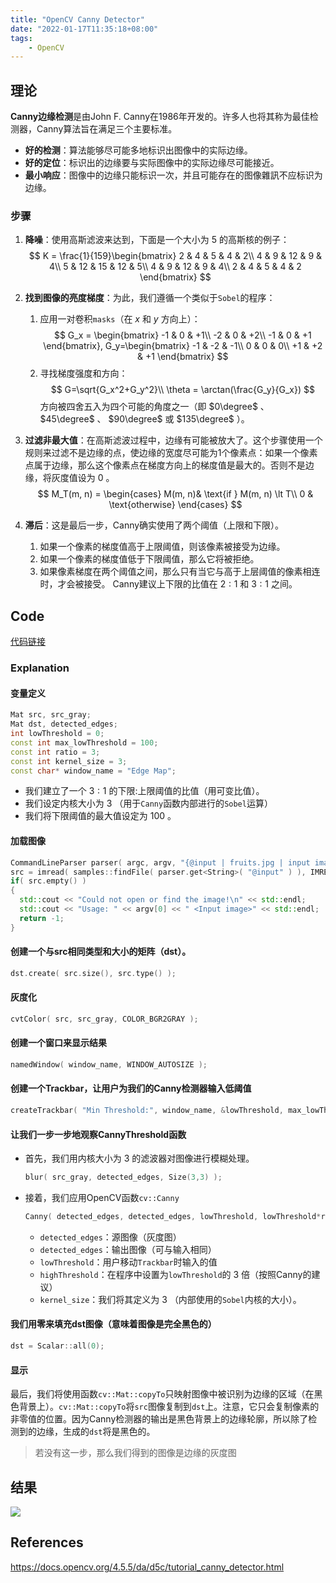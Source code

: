 ```yaml
---
title: "OpenCV Canny Detector"
date: "2022-01-17T11:35:18+08:00"
tags:
    - OpenCV
---
```


## 理论

**Canny边缘检测**是由John F. Canny在1986年开发的。许多人也将其称为最佳检测器，Canny算法旨在满足三个主要标准。

- **好的检测**：算法能够尽可能多地标识出图像中的实际边缘。
- **好的定位**：标识出的边缘要与实际图像中的实际边缘尽可能接近。
- **最小响应**：图像中的边缘只能标识一次，并且可能存在的图像雜訊不应标识为边缘。

### 步骤

1. **降噪**：使用高斯滤波来达到，下面是一个大小为 $5$ 的高斯核的例子：
$$
K = \frac{1}{159}\begin{bmatrix}
2 & 4 & 5 & 4 & 2\\
4 & 9 & 12 & 9 & 4\\
5 & 12 & 15 & 12 & 5\\
4 & 9 & 12 & 9 & 4\\
2 & 4 & 5 & 4 & 2
\end{bmatrix}
$$

2. **找到图像的亮度梯度**：为此，我们遵循一个类似于`Sobel`的程序：
    1. 应用一对卷积`masks`（在 $x$ 和 $y$ 方向上）：
    $$
    G_x = \begin{bmatrix}
    -1 & 0 & +1\\
    -2 & 0 & +2\\
    -1 & 0 & +1
    \end{bmatrix}, G_y=\begin{bmatrix}
    -1 & -2 & -1\\
    0 & 0 & 0\\
    +1 & +2 & +1
    \end{bmatrix}
    $$
    2. 寻找梯度强度和方向：
    $$
    G=\sqrt{G_x^2+G_y^2}\\
    \theta = \arctan(\frac{G_y}{G_x})
    $$
    方向被四舍五入为四个可能的角度之一（即 $0\degree$ 、 $45\degree$  、 $90\degree$ 或 $135\degree$ ）。

3. **过滤非最大值**：在高斯滤波过程中，边缘有可能被放大了。这个步骤使用一个规则来过滤不是边缘的点，使边缘的宽度尽可能为1个像素点：如果一个像素点属于边缘，那么这个像素点在梯度方向上的梯度值是最大的。否则不是边缘，将灰度值设为 $0$ 。
$$
M_T(m, n) = \begin{cases}
M(m, n)& \text{if } M(m, n) \lt T\\
0 & \text{otherwise}
\end{cases}
$$

4. **滞后**：这是最后一步，Canny确实使用了两个阈值（上限和下限）。
    1. 如果一个像素的梯度值高于上限阈值，则该像素被接受为边缘。
    2. 如果一个像素的梯度值低于下限阈值，那么它将被拒绝。
    3. 如果像素梯度在两个阈值之间，那么只有当它与高于上层阈值的像素相连时，才会被接受。
    Canny建议上下限的比值在 $2:1$ 和 $3:1$ 之间。

## Code

[代码链接](https://github.com/fffzlfk/opencv_learning/blob/main/src/transformations/canny.cpp)

### Explanation

#### 变量定义

```cpp
Mat src, src_gray;
Mat dst, detected_edges;
int lowThreshold = 0;
const int max_lowThreshold = 100;
const int ratio = 3;
const int kernel_size = 3;
const char* window_name = "Edge Map";
```

- 我们建立了一个 $3:1$ 的下限:上限阈值的比值（用可变比值）。
- 我们设定内核大小为 $3$ （用于`Canny`函数内部进行的`Sobel`运算）
- 我们将下限阈值的最大值设定为 $100$ 。

#### 加载图像

```cpp
CommandLineParser parser( argc, argv, "{@input | fruits.jpg | input image}" );
src = imread( samples::findFile( parser.get<String>( "@input" ) ), IMREAD_COLOR ); // Load an image
if( src.empty() )
{
  std::cout << "Could not open or find the image!\n" << std::endl;
  std::cout << "Usage: " << argv[0] << " <Input image>" << std::endl;
  return -1;
}
```

#### 创建一个与src相同类型和大小的矩阵（dst）。

```cpp
dst.create( src.size(), src.type() );
```

#### 灰度化

```cpp
cvtColor( src, src_gray, COLOR_BGR2GRAY );
```

#### 创建一个窗口来显示结果

```cpp
namedWindow( window_name, WINDOW_AUTOSIZE );
```

#### 创建一个Trackbar，让用户为我们的Canny检测器输入低阈值

```cpp
createTrackbar( "Min Threshold:", window_name, &lowThreshold, max_lowThreshold, CannyThreshold );
```

#### 让我们一步一步地观察CannyThreshold函数

- 首先，我们用内核大小为 $3$ 的滤波器对图像进行模糊处理。

    ```cpp
    blur( src_gray, detected_edges, Size(3,3) );
    ```

- 接着，我们应用OpenCV函数`cv::Canny`

    ```cpp
    Canny( detected_edges, detected_edges, lowThreshold, lowThreshold*ratio, kernel_size );
    ```
    - `detected_edges`：源图像（灰度图）
    - `detected_edges`：输出图像（可与输入相同）
    - `lowThreshold`：用户移动`Trackbar`时输入的值
    - `highThreshold`：在程序中设置为`lowThreshold`的 $3$ 倍（按照Canny的建议）
    - `kernel_size`：我们将其定义为 $3$ （内部使用的`Sobel`内核的大小）。

#### 我们用零来填充dst图像（意味着图像是完全黑色的）

```cpp
dst = Scalar::all(0);
```

#### 显示

最后，我们将使用函数`cv::Mat::copyTo`只映射图像中被识别为边缘的区域（在黑色背景上）。`cv::Mat::copyTo`将`src`图像复制到`dst`上。注意，它只会复制像素的非零值的位置。因为Canny检测器的输出是黑色背景上的边缘轮廓，所以除了检测到的边缘，生成的`dst`将是黑色的。
>若没有这一步，那么我们得到的图像是边缘的灰度图

## 结果

![](https://i.imgur.com/4M66qk0.png)

## References

<https://docs.opencv.org/4.5.5/da/d5c/tutorial_canny_detector.html>